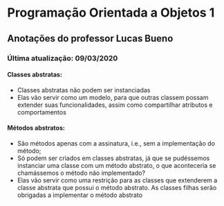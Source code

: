 # **Programação** Orientada a Objetos 1

## Anotações do professor Lucas Bueno

### Última atualização: 09/03/2020

#### Classes abstratas:

- Classes abstratas não podem ser instanciadas
- Elas vão servir como um modelo, para que outras classem possam extender suas funcionalidades, assim como compartilhar atributos e comportamentos

#### Métodos abstratos:

- São métodos apenas com a assinatura, i.e., sem a implementação do método;
- Só podem ser criados em classes abstratas, já que se pudéssemos instanciar uma classe com um método abstrato, o que aconteceria se chamássemos o método não implementado?
- Elas vão servir como uma restrição para as classes que extenderem a classe abstrata que possui o método abstrato. As classes filhas serão obrigadas a implementar o método abstrato